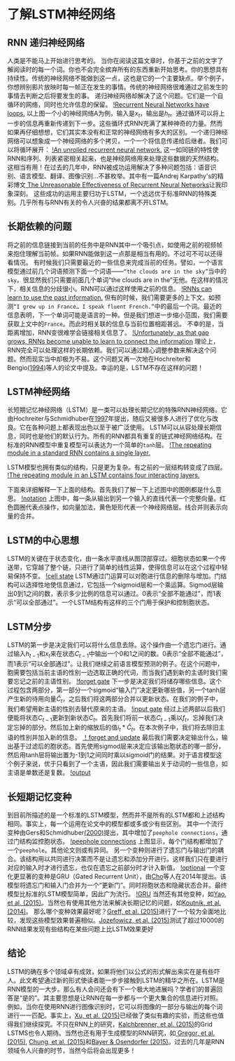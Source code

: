 # 了解LSTM神经网络

## RNN 递归神经网络
人类是不能马上开始进行思考的。 当你在阅读这篇文章时，你基于之前的文字了解阅读时的每一个词。你也不会完全摈弃所有的东西重新开始思考。你的思想具有持续性。传统的神经网络不能做到这一点，这也是它的一个主要缺点。举个例子，你想辨别影片放映时每一帧正在发生的事情。传统的神经网络很难通过之前发生的事情去判断之后将要发生的事。
递归神经网络却解决了这个问题。它们是一个自循环的网络，同时也允许信息的保留。
[!Recurrent Neural Networks have loops.](http://colah.github.io/posts/2015-08-Understanding-LSTMs/img/RNN-rolled.png)
以上图一个小的神经网络A为例，输入是$x_t$，输出是$h_t$。通过循环可以将上一步的信息再重新传递到下一步。这些循环式RNN充满了某种神奇的力量。然而如果再仔细想想，它们其实本没有和正常的神经网络有多大的区别。一个递归神经网络可以想象成一个神经网络的多个拷贝，一个一个将信息传递给后继者。我们可以将循环展开：
[!An unrolled recurrent neural network.](http://colah.github.io/posts/2015-08-Understanding-LSTMs/img/RNN-unrolled.png)
这一如同链的特性使RNN和序列、列表紧密相关起来，也是神经网络用来处理这些数据的天然结构。这相当有用！在过去的几年中，RNN被成功运用解决了多种问题包括：语音识别、语言模型、翻译、图像识别...不甚枚举。其中有一篇Andrej Karpathy's的精彩博文[ The Unreasonable Effectiveness of Recurrent Neural Networks](http://karpathy.github.io/2015/05/21/rnn-effectiveness/)让我印象深刻。
这些成功的运用主要归功于LSTM，一个远远优于标准RNN的特殊类别。几乎所有与RNN有关的令人兴奋的结果都离不开LSTM。

## 长期依赖的问题
将之前的信息链接到当前的任务中是RNN其中一个吸引点，如使用之前的视频帧来抱住理解当前帧。如果RNN能做到这一点那是相当有用的。不过可不可以还得看情况。
有时候我们只需要最近的一些信息来完成当前的任务。譬如，一个语言模型通过前几个词语预测下面一个词语——`“the clouds are in the sky”`当中的`sky`。很显然我们只需要前面几个单词“the clouds are in the”无他。在这样的情况下，相关信息的分歧很小。RNN可以通过这样使用之前的信息。
[!RNNs can learn to use the past information.](http://colah.github.io/posts/2015-08-Understanding-LSTMs/img/RNN-shorttermdepdencies.png)
但有的时候，我们需要更多的上下文。如预测`“I grew up in France… I speak fluent French.”`中的最后一个词。最近的信息表明，下一个单词可能是语言的一种。但是我们想进一步缩小范围，我们需要获取上文中的`France`。而此时相关联的信息与当前位置相距甚远。
不幸的是，当距离增加，RNN变很难学会链接相关信息了。
[!Unfortunately, as that gap grows, RNNs become unable to learn to connect the information](http://colah.github.io/posts/2015-08-Understanding-LSTMs/img/RNN-longtermdependencies.png)
理论上，RNN完全可以处理这样的长期依赖。我们可以通过精心调整参数来解决这个问题。然而现实当中却极为不易。这个问题又再一次地在Hochreiter和Bengio[(1994)](http://www-dsi.ing.unifi.it/~paolo/ps/tnn-94-gradient.pdf)等人的论文中提及。幸运的是，LSTM不存在这样的问题！

## LSTM神经网络
长短期记忆神经网络（LSTM）是一类可以处理长期记忆的特殊RNN神经网络。它由Hochreiter与Schmidhuber在[1997](http://deeplearning.cs.cmu.edu/pdfs/Hochreiter97_lstm.pdf)年提出，随后又被很多人进行了优化与改良。它在各种问题上都表现出色以至于被广泛使用。
LSTM可以从容处理长期信息，同时也是他们的默认行为。所有的RNN都具有重复的链式神经网络结构。在标准的RNN模型中重复模型可以表达为一个简单的`tanh`层。
[!The repeating module in a standard RNN contains a single layer.](http://colah.github.io/posts/2015-08-Understanding-LSTMs/img/LSTM3-SimpleRNN.png)

LSTM模型也拥有类似的结构，只是更为复杂。有之前的一层结构转变成了四层。
[!The repeating module in an LSTM contains four interacting layers.](http://colah.github.io/posts/2015-08-Understanding-LSTMs/img/LSTM3-chain.png)

下面来详细解释一下上面的结构。首先我们了解一下上述图中的图例都是什么意思。
[!notation](http://colah.github.io/posts/2015-08-Understanding-LSTMs/img/LSTM2-notation.png)
上图中，每一条从输出到另一个输入的直线代表一个完整向量。红色圆圈代表点操作，如向量加法，黄色矩形代表一个神经网络层。线合并则表示向量的合并。

## LSTM的中心思想
LSTM的关键在于状态变化，由一条水平直线从图顶部穿过。细胞状态如果一个传送带，它穿越了整个链，只进行了简单的线性运算，使得信息可以在这个过程中轻易保持不变。
[!cell state](http://colah.github.io/posts/2015-08-Understanding-LSTMs/img/LSTM3-C-line.png)
LSTM通过门运算可以对胞进行信息的删除与增加。门结构可以选择性地使信息通过，它包括一个sigmoid层和一个乘运算。Sigmod层输出0到1之间的数，表示多少比例的信息可以通过。0表示“全部不能通过”，而1表示“可以全部通过”。一个LSTM结构有这样的三个门用于保护和控制胞状态。

## LSTM分步
LSTM的第一步是决定我们可以将什么信息去除。这个操作由一个遗忘门进行。通过输入$h_{t-1}$和$x_t$来在状态$C_{t-1}$中输出一个0和1之间的数。0表示“全部不能通过”，而1表示“可以全部通过”。让我们继续之前语言模型预测的例子。在这个问题中，胞需要包括当前主语的性别一边选取正确的代词，而当我们遇到新的主语时我们需要忘记之前的主语性别。
[!forget gate](http://colah.github.io/posts/2015-08-Understanding-LSTMs/img/LSTM3-focus-f.png)
下一步是决定我们将储存哪些信息。这个过程包含两部分，第一部分一个sigmoid“输入门”决定更新哪些值，另一个tanh层产生新的待用向量$\hat{C}_t$，之后我们将这两部分合并以更新状态。在我们的例子中，我们希望用新主语的性别去替代原来的主语。
[!input gate](http://colah.github.io/posts/2015-08-Understanding-LSTMs/img/LSTM3-focus-i.png)
经过上述两部以后我们便能将状态$C_{t-1}$更新到新状态$C_t$。首先我们将前一状态$C_{t-1}$乘以$f_t$，忘掉我们决定忘掉的部分。然后加上新的缩放后的值$i_t*\hat{C}_t$。在本次例子中，我们将去除旧主语的性别并加入新的信息。
[！forget and update](http://colah.github.io/posts/2015-08-Understanding-LSTMs/img/LSTM3-focus-C.png)
最后我们需要决定输出什么，输出基于过滤后的胞状态。首先使用sigmod层来决定应该输出胞状态的哪一部分，然后用tanh层将输出置为-1到1之间同时乘以sigmoid门的结果。对于语言模型这个例子来说，优于只看到了一个主语，因此我们需要输出关于动词的一些信息，如主语是单数还是复数。
[!output](http://colah.github.io/posts/2015-08-Understanding-LSTMs/img/LSTM3-focus-o.png)

## 长短期记忆变种
到目前所描述的是一个标准的LSTM模型，然而并不是所有的LSTM都和上述结构相同。事实上，每一个运用在论文中的模型都或多或少有些区别。
其中一个流行变种由Gers和Schmidhuber[(2000)](ftp://ftp.idsia.ch/pub/juergen/TimeCount-IJCNN2000.pdf)提出，其中增加了`peephole connections`，通过门结构监控胞状态。
[!peephole connections](http://colah.github.io/posts/2015-08-Understanding-LSTMs/img/LSTM3-var-peepholes.png)
上图显示，每个门结构都增加了一个`peephole`。其他论文则或有异同。
另一个变种则进行了遗忘门与输出门的耦合。该结构用以共同进行决策而不是让遗忘和添加分开进行。这样我们只在要进行对应的输入时才进行遗忘，也仅在遗忘之前部分时才计入新值。
[!optional](http://colah.github.io/posts/2015-08-Understanding-LSTMs/img/LSTM3-var-tied.png)
一个变化更显著的变种是GRU（Gated Recurrent Unit），由[Cho](http://arxiv.org/pdf/1406.1078v3.pdf)等人在2014年提出。该模型将遗忘门和输入门合并为一个“更新门”。同时将胞状态和隐藏状态合并。最终模型比标准的LSTM模型简单，因此广为流行。
[!GRU](http://colah.github.io/posts/2015-08-Understanding-LSTMs/img/LSTM3-var-GRU.png)
当然还有其他变种，如[Yao, et al. (2015)](http://arxiv.org/pdf/1508.03790v2.pdf)。当然也有使用其他方法来解决长期记忆的问题，如[Koutnik, et al. (2014)](http://arxiv.org/pdf/1402.3511v1.pdf)。
那么哪个变种效果最好呢？[Greff, et al. (2015)](http://arxiv.org/pdf/1503.04069.pdf)进行了一个较为全面地比较，发现这些模型效果普遍相似。[Jozefowicz, et al. (2015)](http://jmlr.org/proceedings/papers/v37/jozefowicz15.pdf)测试了超过10000的RNN结果发现有些结构在某些问题上比LSTM效果更好

## 结论
LSTM的确在多个领域卓有成效，如果将他们以公式的形式解出来实在是有些吓人。此文希望通过新的形式使读者能一步步接触到LSTM的精华之所在。LSTM是RNN模型的一大步。那么有人会问还会有下一个极大地进展吗？学者们的普遍回答是“是的”。其主要思想是让RNN在每一步都与一个更大集合的信息进行对照。例如，当你在使用RNN进行图像识别时，它可以将图像的一部分与输出的每个词进行一一匹配。事实上，[Xu, et al. (2015)](http://arxiv.org/pdf/1502.03044v2.pdf)已经做了类似有趣的实验，而这些也值得我们继续探究。不只在RNN上的研究，[Kalchbrenner, et al. (2015)](http://arxiv.org/pdf/1507.01526v1.pdf)的Grid LSTMS也令人期待。当然也还有用于生成模型的RNN研究，如[ Gregor, et al. (2015)](http://arxiv.org/pdf/1502.04623.pdf), [Chung, et al. (2015)](http://arxiv.org/pdf/1506.02216v3.pdf)和[Bayer & Osendorfer (2015)](http://arxiv.org/pdf/1411.7610v3.pdf)。过去的几年是RNN领域令人兴奋的时节，当然今后将会出现更多！